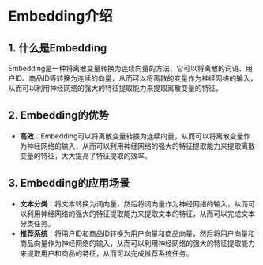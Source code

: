 # Embedding介绍

## 1. 什么是Embedding

Embedding是一种将离散变量转换为连续向量的方法，它可以将离散的词语、用户ID、商品ID等转换为连续的向量，从而可以将离散的变量作为神经网络的输入，从而可以利用神经网络的强大的特征提取能力来提取离散变量的特征。

## 2. Embedding的优势

- **高效**：Embedding可以将离散变量转换为连续向量，从而可以将离散变量作为神经网络的输入，从而可以利用神经网络的强大的特征提取能力来提取离散变量的特征，大大提高了特征提取的效率。

## 3. Embedding的应用场景

- **文本分类**：将文本转换为词向量，然后将词向量作为神经网络的输入，从而可以利用神经网络的强大的特征提取能力来提取文本的特征，从而可以完成文本分类任务。
- **推荐系统**：将用户ID和商品ID转换为用户向量和商品向量，然后将用户向量和商品向量作为神经网络的输入，从而可以利用神经网络的强大的特征提取能力来提取用户和商品的特征，从而可以完成推荐系统任务。
